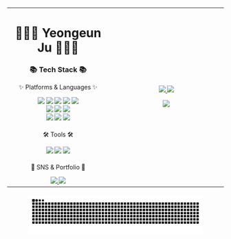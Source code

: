 <table width="100%">
  <tr>
    <td width="47%" valign="top">
      <div align="center">
        <h1>👩🏻‍💻 Yeongeun Ju 👩🏻‍💻</h1>
        <h3>📚 Tech Stack 📚</h3>
        <p>✨ Platforms & Languages ✨</p>
        <div>
          <img src="https://img.shields.io/badge/Python-3776AB?style=flat&logo=Python&logoColor=white" />
          <img src="https://img.shields.io/badge/Java-007396?style=flat&logo=Conda-Forge&logoColor=white" />
          <img src="https://img.shields.io/badge/HTML5-E34F26?style=flat&logo=HTML5&logoColor=white" />
          <img src="https://img.shields.io/badge/CSS3-1572B6?style=flat&logo=CSS3&logoColor=white" />
          <img src="https://img.shields.io/badge/JavaScript-F7DF1E?style=flat&logo=JavaScript&logoColor=white" /><br>
          <img src="https://img.shields.io/badge/node.js-339933?style=flat&logo=Node.js&logoColor=white">
          <img src="https://img.shields.io/badge/express-000000?style=flat&logo=express&logoColor=white">
          <img src="https://img.shields.io/badge/Prisma-2D3748?style=flat&logo=Prisma&logoColor=white"><br>
          <img src="https://img.shields.io/badge/MySQL-4479A1?style=flat&logo=MySQL&logoColor=white" />
          <img src="https://img.shields.io/badge/MariaDB-003545?style=flat&logo=MariaDB&logoColor=white" />
          <img src="https://img.shields.io/badge/PostgreSQL-4169E1?style=flat&logo=PostgreSQL&logoColor=white">
        </div>
      </div>
      <div align="center" style="margin-top: 20px;">
        <p>🛠 Tools 🛠</p>
        <img src="https://img.shields.io/badge/Eclipse%20IDE-2C2255?style=flat&logo=EclipseIDE&logoColor=white" />
        <img src="https://img.shields.io/badge/Visual%20Studio%20Code-007ACC?style=flat&logo=VisualStudioCode&logoColor=white" />
        <img src="https://img.shields.io/badge/GitHub-181717?style=flat&logo=GitHub&logoColor=white" />
      </div>
      <div align="center" style="margin-top: 20px;">
        <p>🎨 SNS & Portfolio 🎨</p>
        <a href="https://jju-int-p.tistory.com/">
          <img src="https://img.shields.io/badge/Blog-FF9800?style=flat&logo=Blogger&logoColor=white" />
        </a>
        <a href="mailto:juye981203@naver.com">
          <img src="https://img.shields.io/badge/Mail-30B980?style=flat&logo=Gmail&logoColor=white" />
        </a>
      </div>
    </td>
    <td width="53%" valign="center">
      <div align="center">
        <a href="https://github.com/anuraghazra/github-readme-stats">
          <img src="https://github-readme-stats.vercel.app/api/top-langs/?username=juyeongeun&layout=donut&show_icons=true&theme=vue" width="45%"/>
        </a>    
        <a href="https://github.com/anuraghazra/github-readme-stats">
          <img src="https://github-readme-stats.vercel.app/api?username=juyeongeun&show_icons=true&theme=vue" width="54%" />
        </a>
      </div>
      <div align="center" style="margin-top: 15px;">
        <a href="https://solved.ac/profile/juyeongeun" target="_blank">
          <img src="http://mazassumnida.wtf/api/v2/generate_badge?boj=juyeongeun" width="60%">
        </a>
      </div>
    </td>
  </tr>
</table>
<div align="center" style="margin-top: 20px;">
  <img src="https://github.com/juyeongeun/juyeongeun/blob/output/github-snake.svg" width="80%">
</div>
